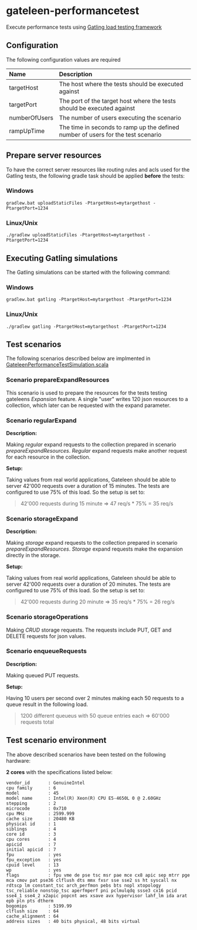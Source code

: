 # gateleen-performancetest
Execute performance tests using [Gatling load testing framework](http://gatling.io/#/)

## Configuration
The following configuration values are required


| Name       | Description |
| :----------| :----- |
| targetHost | The host where the tests should be executed against |
| targetPort | The port of the target host where the tests should be executed against |
| numberOfUsers | The number of users executing the scenario |
| rampUpTime | The time in seconds to ramp up the defined number of users for the test scenario |

## Prepare server resources
To have the correct server resources like routing rules and acls used for the Gatling tests, the following gradle task should be applied **before** the tests:
### Windows
```
gradlew.bat uploadStaticFiles -PtargetHost=mytargethost -PtargetPort=1234
```

### Linux/Unix
```
./gradlew uploadStaticFiles -PtargetHost=mytargethost -PtargetPort=1234
```

## Executing Gatling simulations
The Gatling simulations can be started with the following command:
### Windows
```
gradlew.bat gatling -PtargetHost=mytargethost -PtargetPort=1234
```

### Linux/Unix
```
./gradlew gatling -PtargetHost=mytargethost -PtargetPort=1234
```

## Test scenarios
The following scenarios described below are implmented in [GateleenPerformanceTestSimulation.scala](src/test/scala/gatling/simulations/GateleenPerformanceTestSimulation.scala)

### Scenario prepareExpandResources
This scenario is used to prepare the resources for the tests testing gateleens _Expansion_ feature. A single "user" writes 120 json resources to a collection,
which later can be requested with the expand parameter.

### Scenario regularExpand
**Description:**

Making _regular_ expand requests to the collection prepared in scenario _prepareExpandResources_. _Regular_ expand requests make another request for each resource in the collection.

**Setup:**

Taking values from real world applications, Gateleen should be able to server 42'000 requests over a duration of 15 minutes. The tests are configured to use 75% of this load. So the setup is set to:
> 42'000 requests during 15 minute => 47 req/s * 75% = 35 req/s

### Scenario storageExpand
**Description:**

Making _storage_ expand requests to the collection prepared in scenario _prepareExpandResources_. _Storage_ expand requests make the expansion directly in the storage.

**Setup:**

Taking values from real world applications, Gateleen should be able to server 42'000 requests over a duration of 20 minutes. The tests are configured to use 75% of this load. So the setup is set to:
> 42'000 requests during 20 minute => 35 req/s * 75% = 26 reg/s

### Scenario storageOperations
Making _CRUD_ storage requests. The requests include PUT, GET and DELETE requests for json values.

### Scenario enqueueRequests
**Description:**

Making queued PUT requests.

**Setup:**

Having 10 users per second over 2 minutes making each 50 requests to a queue result in the following load.
> 1200 different queueus with 50 queue entries each => 60'000 requests total

## Test scenario environment
The above described scenarios have been tested on the following hardware:

**2 cores** with the specifications listed below:
```
vendor_id       : GenuineIntel
cpu family      : 6
model           : 45
model name      : Intel(R) Xeon(R) CPU E5-4650L 0 @ 2.60GHz
stepping        : 2
microcode       : 0x710
cpu MHz         : 2599.999
cache size      : 20480 KB
physical id     : 1
siblings        : 4
core id         : 3
cpu cores       : 4
apicid          : 7
initial apicid  : 7
fpu             : yes
fpu_exception   : yes
cpuid level     : 13
wp              : yes
flags           : fpu vme de pse tsc msr pae mce cx8 apic sep mtrr pge mca cmov pat pse36 clflush dts mmx fxsr sse sse2 ss ht syscall nx rdtscp lm constant_tsc arch_perfmon pebs bts nopl xtopology tsc_reliable nonstop_tsc aperfmperf pni pclmulqdq ssse3 cx16 pcid sse4_1 sse4_2 x2apic popcnt aes xsave avx hypervisor lahf_lm ida arat epb pln pts dtherm
bogomips        : 5199.99
clflush size    : 64
cache_alignment : 64
address sizes   : 40 bits physical, 48 bits virtual
```